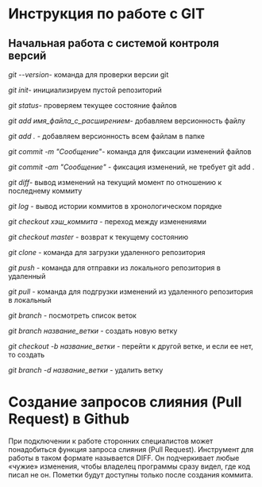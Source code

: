 # Инструкция по работе с GIT

## Начальная работа с системой контроля версий

*git --version*- команда для проверки версии git

*git init*- инициализируем пустой репозиторий

*git status*- проверяем текущее состояние файлов

*git add имя_файла_с_расширением*- добавляем версионность файлу

*git add .* - добавляем версионность всем файлам в папке

*git commit -m "Сообщение"*- команда для фиксации изменений файлов

*git commit -am "Сообщение"* - фиксация изменений, не требует git add .

*git diff*- вывод изменений на текущий момент по отношению к последнему коммиту

*git log* - вывод истории коммитов в хронологическом порядке

*git checkout хэш_коммита* - переход между изменениями

*git checkout master* - возврат к текущему состоянию

*git clone* - команда для загрузки удаленного репозитория

*git push* - команда для отправки из локального репозитория в удаленный

*git pull*  - команда для подгрузки изменений из удаленного репозитория в локальный

*git branch* - посмотреть список веток

*git branch название_ветки* - создать новую ветку

*git checkout -b название_ветки* - перейти к другой ветке, и если ее нет, то создать

*git branch -d название_ветки* - удалить ветку

# Создание запросов слияния (Pull Request) в Github

При подключении к работе сторонних специалистов может понадобиться функция запроса слияния (Pull Request). Инструмент для работы в таком формате называется DIFF. Он подчеркивает любые «чужие» изменения, чтобы владелец программы сразу видел, где код писал не он. Пометки будут доступны только после создания коммита.